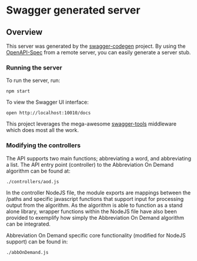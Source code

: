 # Swagger generated server

## Overview
This server was generated by the [swagger-codegen](https://github.com/swagger-api/swagger-codegen) project.  By using the [OpenAPI-Spec](https://github.com/OAI/OpenAPI-Specification) from a remote server, you can easily generate a server stub.

### Running the server
To run the server, run:

```
npm start
```

To view the Swagger UI interface:

```
open http://localhost:10010/docs
```

This project leverages the mega-awesome [swagger-tools](https://github.com/apigee-127/swagger-tools) middleware which does most all the work.

### Modifying the controllers
The API supports two main functions; abbreviating a word, and abbreviating a list. The API entry point (controller) to the Abbreviation On Demand algorithm can be found at:

```
./controllers/aod.js
```

In the controller NodeJS file, the module exports are mappings between the /paths and specific javascript functions that support input for processing output from the algorithm. As the algorithm is able to function as a stand alone library, wrapper functions within the NodeJS file have also been provided to exemplify how simply the Abbreviation On Demand algorithm can be integrated.

Abbreviation On Demand specific core functionality (modified for NodeJS support) can be found in:

```
./abbOnDemand.js
```
